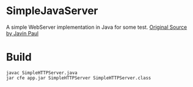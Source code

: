 # SimpleJavaServer
A simple WebServer implementation in Java for some test. [Original Source by Javin Paul](https://javarevisited.blogspot.com/2015/06/how-to-create-http-server-in-java-serversocket-example.html)

# Build
```Shell
javac SimpleHTTPServer.java
jar cfe app.jar SimpleHTTPServer SimpleHTTPServer.class
```
